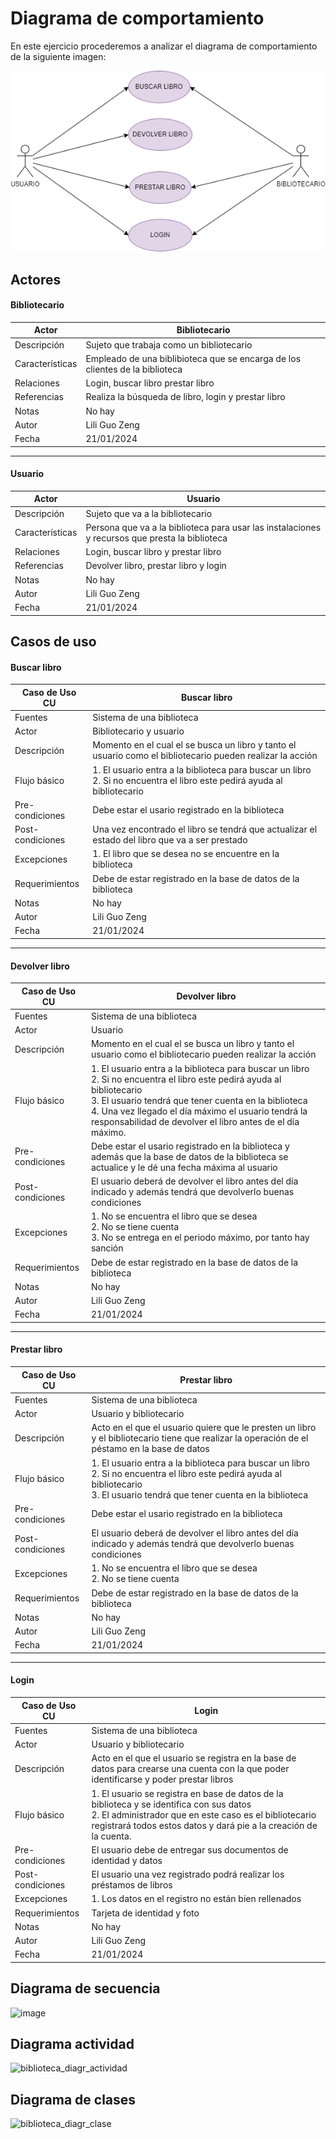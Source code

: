 # Diagrama de comportamiento

En este ejercicio procederemos a analizar el diagrama de comportamiento de la siguiente imagen: 

![biblioteca](biblioteca.drawio.png)

## Actores

#### Bibliotecario

|  Actor | Bibliotecario |
|---|---|
| Descripción  | Sujeto que trabaja como un bibliotecario  |
| Características  | Empleado de una biblibioteca que se encarga de los clientes de la biblioteca |
| Relaciones | Login, buscar libro prestar libro  |
| Referencias | Realiza la búsqueda de libro, login y prestar libro|   
|  Notas |  No hay |
| Autor  | Lili Guo Zeng |
|Fecha | 21/01/2024 |

---
#### Usuario

|  Actor | Usuario |
|---|---|
| Descripción  | Sujeto que va a la bibliotecario  |
| Características  | Persona que va a la biblioteca para usar las instalaciones y recursos que presta la biblioteca |
| Relaciones | Login, buscar libro y prestar libro |
| Referencias | Devolver libro, prestar libro y login |   
|  Notas |  No hay |
| Autor  | Lili Guo Zeng |
|Fecha | 21/01/2024 |

## Casos de uso

#### Buscar libro

  |  Caso de Uso	CU | Buscar libro |
  |---|---|
  | Fuentes  | Sistema de una biblioteca  |
  | Actor  |  Bibliotecario y usuario  |
  | Descripción | Momento en el cual el se busca un libro y tanto el usuario como el bibliotecario pueden realizar la acción  |
  | Flujo básico | 1. El usuario entra a la biblioteca para buscar un libro <br> 2. Si no encuentra el libro este pedirá ayuda al bibliotecario |
  | Pre-condiciones | Debe estar el usario registrado en la biblioteca  |  
  | Post-condiciones  | Una vez encontrado el libro se tendrá que actualizar el estado del libro que va a ser prestado |
  |Excepciones | 1. El libro que se desea no se encuentre en la biblioteca |
  |  Requerimientos | Debe de estar registrado en la base de datos de la biblioteca  |
  |  Notas |  No hay |
  | Autor  | Lili Guo Zeng |
  |Fecha | 21/01/2024 |

---
  #### Devolver libro

  |  Caso de Uso	CU | Devolver libro |
  |---|---|
  | Fuentes  | Sistema de una biblioteca  |
  | Actor  |  Usuario  |
  | Descripción | Momento en el cual el se busca un libro y tanto el usuario como el bibliotecario pueden realizar la acción  |
  | Flujo básico | 1. El usuario entra a la biblioteca para buscar un libro <br> 2. Si no encuentra el libro este pedirá ayuda al bibliotecario <br> 3. El usuario tendrá que tener cuenta en la biblioteca <br> 4. Una vez llegado el día máximo el usuario tendrá la responsabilidad de devolver el libro antes de el día máximo. |
  | Pre-condiciones | Debe estar el usario registrado en la biblioteca y además que la base de datos de la biblioteca se actualice y le dé una fecha máxima al usuario  |  
  | Post-condiciones  | El usuario deberá de devolver el libro antes del día indicado y además tendrá que devolverlo buenas condiciones | 
  | Excepciones | 1. No se encuentra el libro que se desea <br> 2. No se tiene cuenta <br> 3. No se entrega en el periodo máximo, por tanto hay sanción |
  |  Requerimientos | Debe de estar registrado en la base de datos de la biblioteca  |
  |  Notas |  No hay |
  | Autor  | Lili Guo Zeng |
  |Fecha | 21/01/2024 |

---
#### Prestar libro

  |  Caso de Uso	CU | Prestar libro |
  |---|---|
  | Fuentes  | Sistema de una biblioteca  |
  | Actor  |  Usuario y bibliotecario  |
  | Descripción | Acto en el que el usuario quiere que le presten un libro y el bibliotecario tiene que realizar la operación de el péstamo en la base de datos  |
  | Flujo básico | 1. El usuario entra a la biblioteca para buscar un libro <br> 2. Si no encuentra el libro este pedirá ayuda al bibliotecario <br> 3. El usuario tendrá que tener cuenta en la biblioteca|
  | Pre-condiciones | Debe estar el usario registrado en la biblioteca |  
  | Post-condiciones  | El usuario deberá de devolver el libro antes del día indicado y además tendrá que devolverlo buenas condiciones |
  | Excepciones | 1. No se encuentra el libro que se desea <br> 2. No se tiene cuenta|
  |  Requerimientos | Debe de estar registrado en la base de datos de la biblioteca  |
  |  Notas |  No hay |
  | Autor  | Lili Guo Zeng |
  |Fecha | 21/01/2024 |

  --- 
  #### Login

  |  Caso de Uso	CU | Login |
  |---|---|
  | Fuentes  | Sistema de una biblioteca  |
  | Actor  |  Usuario y bibliotecario  |
  | Descripción | Acto en el que el usuario se registra en la base de datos para crearse una cuenta con la que poder identificarse y poder prestar libros |
  | Flujo básico | 1. El usuario se registra en base de datos de la biblioteca y se identifica con sus datos <br> 2. El administrador que en este caso es el bibliotecario registrará todos estos datos y dará pie a la creación de la cuenta. |
  | Pre-condiciones | El usuario debe de entregar sus documentos de identidad y datos |  
  | Post-condiciones  | El usuario una vez registrado podrá realizar los préstamos de libros |  
  | Excepciones | 1. Los datos en el registro no están bien rellenados|
  |  Requerimientos | Tarjeta de identidad y foto  |
  |  Notas |  No hay |
  | Autor  | Lili Guo Zeng |
  |Fecha | 21/01/2024 |

## Diagrama de secuencia

![image](https://github.com/liliguoz/ETS/assets/145054491/866ede60-f355-4f70-b896-1795522dc447)

## Diagrama actividad

![biblioteca_diagr_actividad](https://github.com/liliguoz/ETS/assets/145054491/bc7fcc8a-2c62-468e-b7a9-0b3403434153)

## Diagrama de clases

![biblioteca_diagr_clase](https://github.com/liliguoz/ETS/assets/145054491/d90282ea-c1d3-44c6-b14f-ffab3c361cae)

